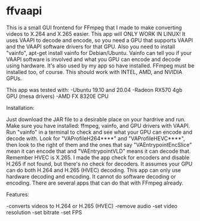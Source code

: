 # ffvaapi
   This is a small GUI frontend for FFmpeg that I made to make converting videos to X.264 and X.265 easier. This app will ONLY WORK IN LINUX! It uses VAAPI to decode and encode, so you need a GPU that supports VAAPI and the VAAPI software drivers for that GPU. Also you need to install "vainfo", apt-get install vainfo for Debian/Ubuntu. Vainfo can tell you if your VAAPI software is involved and what you GPU can encode and decode using hardware. It's also used by my app so have installed. FFmpeg must be installed too, of course. This should work with INTEL, AMD, and NVIDIA GPUs.
   
   This app was tested with:
   -Ubuntu 19.10 and 20.04
   -Radeon RX570 4gb GPU (mesa drivers)
   -AMD FX 8320E CPU
   
   
Installation:

  Just download the JAR file to a desirable place on your hardrive and run. Make sure you have installed: ffmpeg, vainfo, and GPU drivers with VAAPI. Run "vainfo" in a terminal to check and see what your GPU can encode and decode with. Look for "VAProfileH264****" and "VAProfileHEVC****", then look to the right of them and the ones that say "VAEntrypointEncSlice" mean it can encode that and "VAEntrypointVLD" means it can decode that. Remember HVEC is X.265. I made the app check for encoders and disable H.265 if not found, but there's no check for decoders. It assumes your GPU can do both H.264 and H.265 (HVEC) decoding. This app can only use hardware decoding and encoding. It cannot do software decoding or encoding. There are several apps that can do that with FFmpeg already. 
  
  
Features:

-converts videos to H.264 or H.265 (HVEC)
-remove audio
-set video resolution
-set bitrate
-set FPS
